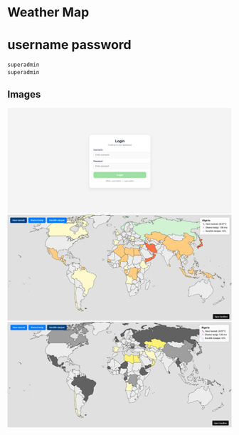 # Weather Map

# username password

```sh
superadmin
superadmin
```

## Images

![Login Parol](public/3.png)
![Landing page](public/1.png)
![Topic](public/2.png)
